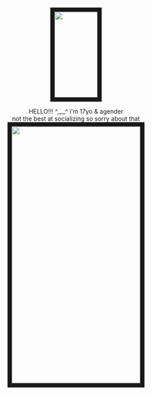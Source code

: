 <p align="center">
<img src="https://files.catbox.moe/ccrup2.gif" width="100" height="200" border="10"/>     
</p>
<p align="center">  
HELLO!!! ^___^ i'm 17yo & agender
<br>
not the best at socializing so sorry about that
<br>
<img src="https://files.catbox.moe/1nxoqg.png" width="300" height="600" border="10"/>  
<br>
<br>   
</p>

